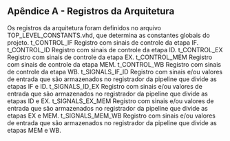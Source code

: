 ## Apêndice A - Registros da Arquitetura
Os registros da arquitetura foram definidos no arquivo TOP_LEVEL_CONSTANTS.vhd, que determina as constantes globais do projeto.
t_CONTROL_IF
	Registro com sinais de controle da etapa IF.
t_CONTROL_ID
	Registro com sinais de controle da etapa ID.
t_CONTROL_EX
	Registro com sinais de controle da etapa EX.
t_CONTROL_MEM
	Registro com sinais de controle da etapa MEM.
t_CONTROL_WB
	Registro com sinais de controle da etapa WB.
t_SIGNALS_IF_ID
	Registro com sinais e/ou valores de entrada que são armazenados no registrador da pipeline que divide as etapas IF e ID.
t_SIGNALS_ID_EX
	Registro com sinais e/ou valores de entrada que são armazenados no registrador da pipeline que divide as etapas ID e EX.
t_SIGNALS_EX_MEM
	Registro com sinais e/ou valores de entrada que são armazenados no registrador da pipeline que divide as etapas EX e MEM.
t_SIGNALS_MEM_WB
	Registro com sinais e/ou valores de entrada que são armazenados no registrador da pipeline que divide as etapas MEM e WB.
